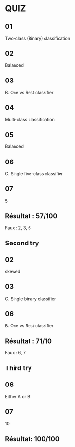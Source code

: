 # QUIZ

## 01

Two-class (Binary) classification

## 02

Balanced

## 03

B. One vs Rest classifier

## 04

Multi-class classification

## 05

Balanced

## 06

C. Single five-class classifier

## 07

5


## Résultat : 57/100

Faux : 2, 3, 6

## Second try

## 02

skewed

## 03

C. Single binary classifier

## 06

B. One vs Rest classifier


## Résultat : 71/10

Faux : 6, 7


## Third try

## 06

Either A or B

## 07

10

## Résultat: 100/100
